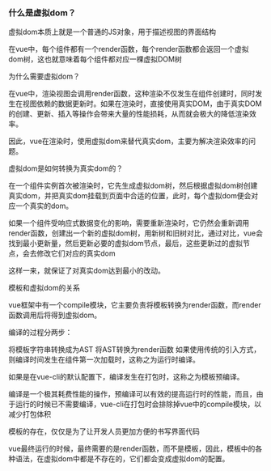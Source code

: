 ### 什么是虚拟dom？

虚拟dom本质上就是一个普通的JS对象，用于描述视图的界面结构

在vue中，每个组件都有一个render函数，每个render函数都会返回一个虚拟dom树，这也就意味着每个组件都对应一棵虚拟DOM树


为什么需要虚拟dom？

在vue中，渲染视图会调用render函数，这种渲染不仅发生在组件创建时，同时发生在视图依赖的数据更新时。如果在渲染时，直接使用真实DOM，由于真实DOM的创建、更新、插入等操作会带来大量的性能损耗，从而就会极大的降低渲染效率。

因此，vue在渲染时，使用虚拟dom来替代真实dom，主要为解决渲染效率的问题。

虚拟dom是如何转换为真实dom的？

在一个组件实例首次被渲染时，它先生成虚拟dom树，然后根据虚拟dom树创建真实dom，并把真实dom挂载到页面中合适的位置，此时，每个虚拟dom便会对应一个真实的dom。

如果一个组件受响应式数据变化的影响，需要重新渲染时，它仍然会重新调用render函数，创建出一个新的虚拟dom树，用新树和旧树对比，通过对比，vue会找到最小更新量，然后更新必要的虚拟dom节点，最后，这些更新过的虚拟节点，会去修改它们对应的真实dom

这样一来，就保证了对真实dom达到最小的改动。


模板和虚拟dom的关系

vue框架中有一个compile模块，它主要负责将模板转换为render函数，而render函数调用后将得到虚拟dom。

编译的过程分两步：

将模板字符串转换成为AST
将AST转换为render函数
如果使用传统的引入方式，则编译时间发生在组件第一次加载时，这称之为运行时编译。

如果是在vue-cli的默认配置下，编译发生在打包时，这称之为模板预编译。

编译是一个极其耗费性能的操作，预编译可以有效的提高运行时的性能，而且，由于运行的时候已不需要编译，vue-cli在打包时会排除掉vue中的compile模块，以减少打包体积

模板的存在，仅仅是为了让开发人员更加方便的书写界面代码

vue最终运行的时候，最终需要的是render函数，而不是模板，因此，模板中的各种语法，在虚拟dom中都是不存在的，它们都会变成虚拟dom的配置。
